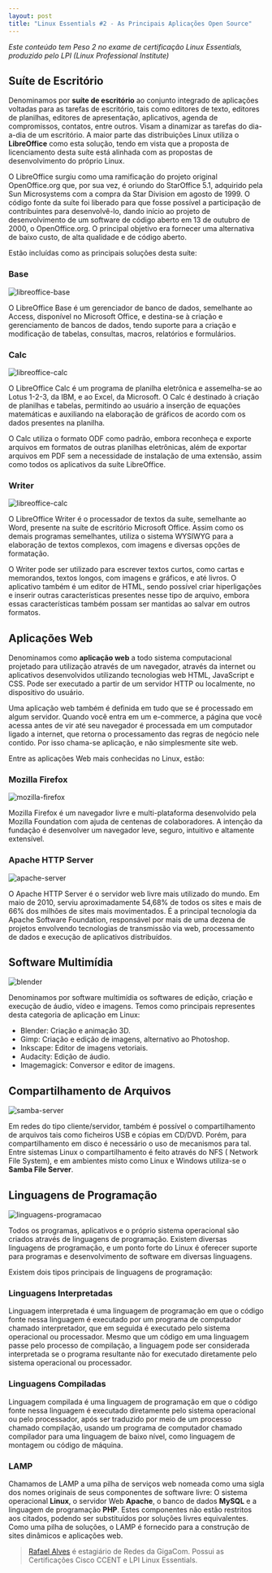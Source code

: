 ```yaml
---
layout: post
title: "Linux Essentials #2 - As Principais Aplicações Open Source"
---
```


*Este conteúdo tem Peso 2 no exame de certificação Linux Essentials, produzido pelo LPI (Linux Professional Institute)*

## Suíte de Escritório

Denominamos por **suíte de escritório** ao conjunto integrado de aplicações voltadas para as tarefas de escritório, tais como editores de texto, editores de planilhas, editores de apresentação, aplicativos, agenda de compromissos, contatos, entre outros. Visam a dinamizar as tarefas do dia-a-dia de um escritório. A maior parte das distribuições Linux utiliza o **LibreOffice** como esta solução, tendo em vista que a proposta de licenciamento desta suíte está alinhada com as propostas de desenvolvimento do próprio Linux.

O LibreOffice surgiu como uma ramificação do projeto original OpenOffice.org que, por sua vez, é oriundo do StarOffice 5.1, adquirido pela Sun Microsystems com a compra da Star Division em agosto de 1999. O código fonte da suíte foi liberado para que fosse possível a participação de contribuintes para desenvolvê-lo, dando início ao projeto de desenvolvimento de um software de código aberto em 13 de outubro de 2000, o OpenOffice.org. O principal objetivo era fornecer uma alternativa de baixo custo, de alta qualidade e de código aberto.

Estão incluídas como as principais soluções desta suíte:

### Base

![libreoffice-base](https://upload.wikimedia.org/wikipedia/commons/thumb/9/92/LibreOffice_4.0_Base_Icon.svg/256px-LibreOffice_4.0_Base_Icon.svg.png)

O LibreOffice Base é um gerenciador de banco de dados, semelhante ao Access, disponível no Microsoft Office, e destina-se à criação e gerenciamento de bancos de dados, tendo suporte para a criação e modificação de tabelas, consultas, macros, relatórios e formulários.

### Calc

![libreoffice-calc](https://upload.wikimedia.org/wikipedia/commons/thumb/6/6a/LibreOffice_4.0_Calc_Icon.svg/256px-LibreOffice_4.0_Calc_Icon.svg.png)

O LibreOffice Calc é um programa de planilha eletrônica e assemelha-se ao Lotus 1-2-3, da IBM, e ao Excel, da Microsoft. O Calc é destinado à criação de planilhas e tabelas, permitindo ao usuário a inserção de equações matemáticas e auxiliando na elaboração de gráficos de acordo com os dados presentes na planilha.

O Calc utiliza o formato ODF como padrão, embora reconheça e exporte arquivos em formatos de outras planilhas eletrônicas, além de exportar arquivos em PDF sem a necessidade de instalação de uma extensão, assim como todos os aplicativos da suíte LibreOffice.

### Writer

![libreoffice-calc](https://upload.wikimedia.org/wikipedia/commons/thumb/e/e6/LibreOffice_4.0_Writer_Icon.svg/256px-LibreOffice_4.0_Writer_Icon.svg.png)

O LibreOffice Writer é o processador de textos da suíte, semelhante ao Word, presente na suíte de escritório Microsoft Office. Assim como os demais programas semelhantes, utiliza o sistema WYSIWYG para a elaboração de textos complexos, com imagens e diversas opções de formatação.

O Writer pode ser utilizado para escrever textos curtos, como cartas e memorandos, textos longos, com imagens e gráficos, e até livros. O aplicativo também é um editor de HTML, sendo possível criar hiperligações e inserir outras características presentes nesse tipo de arquivo, embora essas características também possam ser mantidas ao salvar em outros formatos.

## Aplicações Web

Denominamos como **aplicação web** a todo sistema computacional projetado para utilização através de um navegador, através da internet ou aplicativos desenvolvidos utilizando tecnologias web HTML, JavaScript e CSS. Pode ser executado a partir de um servidor HTTP ou localmente, no dispositivo do usuário.

Uma aplicação web também é definida em tudo que se é processado em algum servidor. Quando você entra em um e-commerce, a página que você acessa antes de vir até seu navegador é processada em um computador ligado a internet, que retorna o processamento das regras de negócio nele contido. Por isso chama-se aplicação, e não simplesmente site web.

Entre as aplicações Web mais conhecidas no Linux, estão:

### Mozilla Firefox

![mozilla-firefox](https://upload.wikimedia.org/wikipedia/commons/thumb/7/76/Mozilla_Firefox_logo_2013.svg/352px-Mozilla_Firefox_logo_2013.svg.png)

Mozilla Firefox é um navegador livre e multi-plataforma desenvolvido pela Mozilla Foundation com ajuda de centenas de colaboradores. A intenção da fundação é desenvolver um navegador leve, seguro, intuitivo e altamente extensível.

### Apache HTTP Server

![apache-server](https://upload.wikimedia.org/wikipedia/commons/4/45/Apache_HTTP_server_logo_%282016%29.png)

O Apache HTTP Server é o servidor web livre mais utilizado do mundo. Em maio de 2010, serviu aproximadamente 54,68% de todos os sites e mais de 66% dos milhões de sites mais movimentados. É a principal tecnologia da Apache Software Foundation, responsável por mais de uma dezena de projetos envolvendo tecnologias de transmissão via web, processamento de dados e execução de aplicativos distribuídos.

## Software Multimídia

![blender](https://upload.wikimedia.org/wikipedia/commons/thumb/0/0c/Blender_logo_no_text.svg/294px-Blender_logo_no_text.svg.png)

Denominamos por software multimídia os softwares de edição, criação e execução de áudio, vídeo e imagens. Temos como principais representes desta categoria de aplicação em Linux:

* Blender: Criação e animação 3D.
* Gimp: Criação e edição de imagens, alternativo ao Photoshop.
* Inkscape: Editor de imagens vetoriais.
* Audacity: Edição de áudio.
* Imagemagick: Conversor e editor de imagens.

## Compartilhamento de Arquivos

![samba-server](https://upload.wikimedia.org/wikipedia/commons/thumb/f/f9/Samba.png/640px-Samba.png)

Em redes do tipo cliente/servidor, também é possível o compartilhamento de arquivos tais como ficheiros USB e cópias em CD/DVD. Porém, para compartilhamento em disco é necessário o uso de mecanismos para tal. Entre sistemas Linux o compartilhamento é feito através do NFS ( Network File System), e em ambientes misto como Linux e Windows utiliza-se o **Samba File Server**.

## Linguagens de Programação

![linguagens-programacao](https://upload.wikimedia.org/wikipedia/commons/0/0d/Prog-languages.png)

Todos os programas, aplicativos e o próprio sistema operacional são criados através de linguagens de programação. Existem diversas linguagens de programação, e um ponto forte do Linux é oferecer suporte para programas e desenvolvimento de software em diversas linguagens.

Existem dois tipos principais de linguagens de programação:

### Linguagens Interpretadas

Linguagem interpretada é uma linguagem de programação em que o código fonte nessa linguagem é executado por um programa de computador chamado interpretador, que em seguida é executado pelo sistema operacional ou processador. Mesmo que um código em uma linguagem passe pelo processo de compilação, a linguagem pode ser considerada interpretada se o programa resultante não for executado diretamente pelo sistema operacional ou processador. 

### Linguagens Compiladas

Linguagem compilada é uma linguagem de programação em que o código fonte nessa linguagem é executado diretamente pelo sistema operacional ou pelo processador, após ser traduzido por meio de um processo chamado compilação, usando um programa de computador chamado compilador para uma linguagem de baixo nível, como linguagem de montagem ou código de máquina.

### LAMP

Chamamos de LAMP a uma pilha de serviços web nomeada como uma sigla dos nomes originais de seus componentes de software livre: O sistema operacional **Linux**, o servidor Web **Apache**, o banco de dados **MySQL** e a linguagem de programação **PHP**. Estes componentes não estão restritos aos citados, podendo ser substituídos por soluções livres equivalentes. Como uma pilha de soluções, o LAMP é fornecido para a construção de sites dinâmicos e aplicações web. 

> [Rafael Alves](https://www.facebook.com/rafael.s.finha) é estagiário de Redes da GigaCom. Possui as Certificações Cisco CCENT e LPI Linux Essentials.




